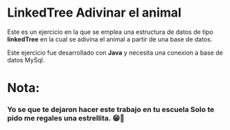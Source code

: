 # LinkedTree Adivinar el animal
Este es un ejercicio en la que se emplea una estructura de datos de tipo **linkedTree** en la cual se adivina el animal a partir de una base de datos.

Este ejercicio fue desarrollado con **Java** y necesita una conexion a base de datos MySql.
# Nota:

### Yo se que te dejaron hacer este trabajo en tu escuela **Solo te pido me regales una estrellita**. 😁😬
